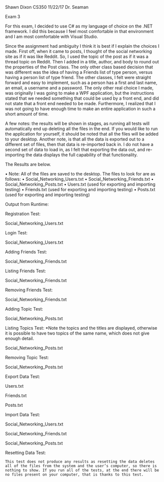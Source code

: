 Shawn Dixon
CS350
11/22/17
Dr. Seaman

Exam 3

For this exam, I decided to use C# as my language of choice on the .NET framework. I did this because I feel most comfortable in that environment and I am most comfortable with Visual Studio. 

Since the assignment had ambiguity I think it is best if I explain the choices I made. First off, when it came to posts, I thought of the social networking site as if it was like Reddit. So, I used the topic of the post as if it was a thread topic on Reddit. Then I added in a title, author, and body to round out the properties of the Post class. The only other class based decision that was different was the idea of having a Friends list of type person, versus having a person list of type friend. The other classes, I felt were straight forward and easy to implement, such as a person has a first and last name, an email, a username and a password.
The only other real choice I made, was originally I was going to make a WPF application, but the instructions stated that we needed something that could be used by a front end, and did not state that a front end needed to be made. Furthermore, I realized that I was not going to have enough time to make an entire application in such a short amount of time.

A few notes: the results will be shown in stages, as running all tests will automatically end up deleting all the files in the end. If you would like to run the application for yourself, it should be noted that all the files will be added to your desktop. Another note, is that all the data is exported out to a different set of files, then that data is re-imported back in. I do not have a second set of data to load in, as I felt that exporting the data out, and re-importing the data displays the full capability of that functionality.

The Results are below. 

•	Note: All of the files are saved to the desktop. The files to look for are as follows:
•	Social_Networking_Users.txt
•	Social_Networking_Friends.txt
•	Social_Networking_Posts.txt
•	Users.txt (used for exporting and importing testing)
•	Friends.txt (used for exporting and importing testing)
•	Posts.txt (used for exporting and importing testing)

Output from Runtime:

  
  

Registration Test:

 

Social_Networking_Users.txt 

Login Test:

 

Social_Networking_Users.txt
 

Adding Friends Test:

 

Social_Networking_Friends.txt
 

Listing Friends Test:
 

Social_Networking_Friends.txt
 

Removing Friends Test:

 

Social_Networking_Friends.txt
 
Adding Topic Test:
 

Social_Networking_Posts.txt
 

Listing Topics Test:
*Note the topics and the titles are displayed, otherwise it is possible to have two topics of the same name, which does not give enough detail.

 

Social_Networking_Posts.txt
 

Removing Topic Test:
 

Social_Networking_Posts.txt
 

Export Data Test:

 

Users.txt
 

Friends.txt
 

Posts.txt
 

Import Data Test:

 

Social_Networking_Users.txt
 
Social_Networking_Friends.txt
 
Social_Networking_Posts.txt
 

Resetting Data Test:

 

	This test does not produce any results as resetting the data deletes all of the files from the system and the user’s computer, so there is nothing to show. If you run all of the tests, at the end there will be no files present on your computer, that is thanks to this test.

